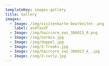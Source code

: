 ```yaml
---
templateKey: images-gallery
title: Gallery
images:
  - Image: /img/visitenkarte-bearbeitet-.png
    label: asdfasdf
  - Image: /img/haircore_sws_386023_0.png
  - Image: /img/normis.jpg
  - Image: /img/doppel.jpg
  - Image: /img/3-freaks.jpg
  - Image: /img/haircore_sws_386023_4_.jpg
  - Image: /img/3-curly.jpg
---
```


